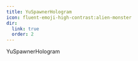 ```yaml
---
title: YuSpawnerHologram
icon: fluent-emoji-high-contrast:alien-monster
dir:
  link: true
  order: 2
---
```


YuSpawnerHologram